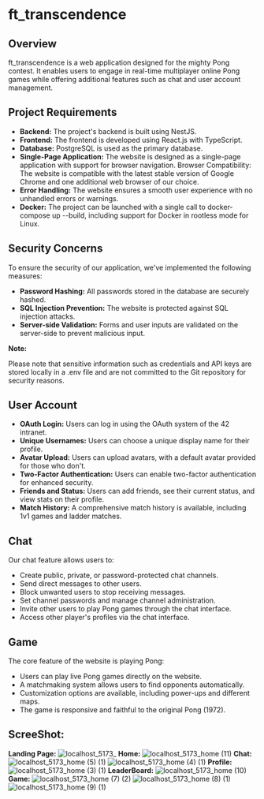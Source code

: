 # ft_transcendence

## Overview
ft_transcendence is a web application designed for the mighty Pong contest. It enables users to engage in real-time multiplayer online Pong games while offering additional features such as chat and user account management.

## Project Requirements
- **Backend:** The project's backend is built using NestJS.
- **Frontend:** The frontend is developed using React.js with TypeScript.
- **Database:** PostgreSQL is used as the primary database.
- **Single-Page Application:** The website is designed as a single-page application with support for browser navigation.
  Browser Compatibility: The website is compatible with the latest stable version of Google Chrome and one 
  additional web browser of our choice.
- **Error Handling:** The website ensures a smooth user experience with no unhandled errors or warnings.
- **Docker:** The project can be launched with a single call to docker-compose up --build, including support for Docker in rootless mode for Linux.

## Security Concerns

To ensure the security of our application, we've implemented the following measures:

- **Password Hashing:**  All passwords stored in the database are securely hashed.
- **SQL Injection Prevention:**  The website is protected against SQL injection attacks.
- **Server-side Validation:**  Forms and user inputs are validated on the server-side to prevent malicious input.

**Note:**

Please note that sensitive information such as credentials and API keys are stored locally in a .env file and are not committed to the Git repository for security reasons.

## User Account

- **OAuth Login:** Users can log in using the OAuth system of the 42 intranet.
- **Unique Usernames:** Users can choose a unique display name for their profile.
- **Avatar Upload:** Users can upload avatars, with a default avatar provided for those who don't.
- **Two-Factor Authentication:** Users can enable two-factor authentication for enhanced security.
- **Friends and Status:** Users can add friends, see their current status, and view stats on their profile.
- **Match History:** A comprehensive match history is available, including 1v1 games and ladder matches.

## Chat
Our chat feature allows users to:

- Create public, private, or password-protected chat channels.
- Send direct messages to other users.
- Block unwanted users to stop receiving messages.
- Set channel passwords and manage channel administration.
- Invite other users to play Pong games through the chat interface.
- Access other player's profiles via the chat interface.

## Game
The core feature of the website is playing Pong:

- Users can play live Pong games directly on the website.
- A matchmaking system allows users to find opponents automatically.
- Customization options are available, including power-ups and different maps.
- The game is responsive and faithful to the original Pong (1972).

## ScreeShot:
**Landing Page:**
![localhost_5173_](https://github.com/baraegh/ft_transcendence/assets/46541419/808c7837-7ad3-4145-b41a-1c08d710606e)
**Home:**
![localhost_5173_home (11)](https://github.com/baraegh/ft_transcendence/assets/46541419/931e2f10-475d-433f-b736-4ddd0e63f380)
**Chat:**
![localhost_5173_home (5) (1)](https://github.com/baraegh/ft_transcendence/assets/46541419/5d9d7efe-b44c-4c6c-8ce3-de6d32771419)
![localhost_5173_home (4) (1)](https://github.com/baraegh/ft_transcendence/assets/46541419/465815f4-3430-4edd-84ba-335bdc0f6da2)
**Profile:**
![localhost_5173_home (3) (1)](https://github.com/baraegh/ft_transcendence/assets/46541419/76852264-1e91-4c38-b0f6-a027258a3af2)
**LeaderBoard:**
![localhost_5173_home (10)](https://github.com/baraegh/ft_transcendence/assets/46541419/8e28b925-7799-4e9d-baa7-4b77120cc393)
**Game:**
![localhost_5173_home (7) (2)](https://github.com/baraegh/ft_transcendence/assets/46541419/ebe30135-c072-4da8-ba1c-707a83dc4435)
![localhost_5173_home (8) (1)](https://github.com/baraegh/ft_transcendence/assets/46541419/c229546f-dadb-4312-bb41-3a66983e4670)
![localhost_5173_home (9) (1)](https://github.com/baraegh/ft_transcendence/assets/46541419/657e0f9e-323a-4d1e-8a7b-90610b3b9512)







